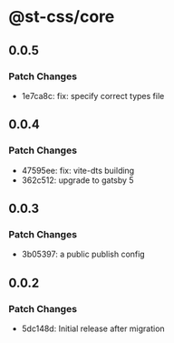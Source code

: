 # @st-css/core

## 0.0.5

### Patch Changes

- 1e7ca8c: fix: specify correct types file

## 0.0.4

### Patch Changes

- 47595ee: fix: vite-dts building
- 362c512: upgrade to gatsby 5

## 0.0.3

### Patch Changes

- 3b05397: a public publish config

## 0.0.2

### Patch Changes

- 5dc148d: Initial release after migration
